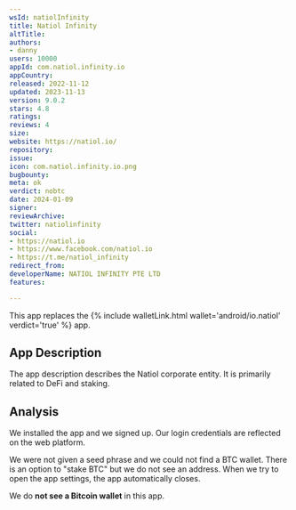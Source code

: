 ```yaml
---
wsId: natiolInfinity
title: Natiol Infinity
altTitle: 
authors:
- danny
users: 10000
appId: com.natiol.infinity.io
appCountry: 
released: 2022-11-12
updated: 2023-11-13
version: 9.0.2
stars: 4.8
ratings: 
reviews: 4
size: 
website: https://natiol.io/
repository: 
issue: 
icon: com.natiol.infinity.io.png
bugbounty: 
meta: ok
verdict: nobtc
date: 2024-01-09
signer: 
reviewArchive: 
twitter: natiolinfinity
social:
- https://natiol.io
- https://www.facebook.com/natiol.io
- https://t.me/natiol_infinity
redirect_from: 
developerName: NATIOL INFINITY PTE LTD
features: 

---
```


This app replaces the {% include walletLink.html wallet='android/io.natiol' verdict='true' %} app.

## App Description

The app description describes the Natiol corporate entity. It is primarily related to DeFi and staking. 

## Analysis 

We installed the app and we signed up. Our login credentials are reflected on the web platform. 

We were not given a seed phrase and we could not find a BTC wallet. There is an option to "stake BTC" but we do not see an address. When we try to open the app settings, the app automatically closes. 

We do **not see a Bitcoin wallet** in this app.